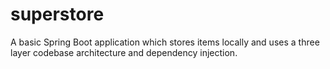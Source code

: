 # superstore
A basic Spring Boot application which stores items locally and uses a three layer codebase architecture and dependency injection.
